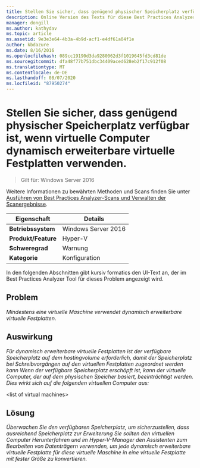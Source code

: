 ```yaml
---
title: Stellen Sie sicher, dass genügend physischer Speicherplatz verfügbar ist, wenn virtuelle Computer dynamisch erweiterbare virtuelle Festplatten verwenden.
description: Online Version des Texts für diese Best Practices Analyzer Regel.
manager: dongill
ms.author: kathydav
ms.topic: article
ms.assetid: 9e3e3e64-4b3a-4b9d-acf1-e4df61a04f1e
author: kbdazure
ms.date: 8/16/2016
ms.openlocfilehash: 089cc19190d3da9280062d3f1019645fd3cd81de
ms.sourcegitcommit: dfa48f77b751dbc34409aced628eb2f17c912f08
ms.translationtype: MT
ms.contentlocale: de-DE
ms.lasthandoff: 08/07/2020
ms.locfileid: "87950274"
---
```

# <a name="ensure-sufficient-physical-disk-space-is-available-when-virtual-machines-use-dynamically-expanding-virtual-hard-disks"></a>Stellen Sie sicher, dass genügend physischer Speicherplatz verfügbar ist, wenn virtuelle Computer dynamisch erweiterbare virtuelle Festplatten verwenden.

>Gilt für: Windows Server 2016

Weitere Informationen zu bewährten Methoden und Scans finden Sie unter [Ausführen von Best Practices Analyzer-Scans und Verwalten der Scanergebnisse](https://go.microsoft.com/fwlink/p/?LinkID=223177).

|Eigenschaft|Details|
|-|-|
|**Betriebssystem**|Windows Server 2016|
|**Produkt/Feature**|Hyper-V|
|**Schweregrad**|Warnung|
|**Kategorie**|Konfiguration|

In den folgenden Abschnitten gibt kursiv formatics den UI-Text an, der im Best Practices Analyzer Tool für dieses Problem angezeigt wird.

## <a name="issue"></a>Problem
*Mindestens eine virtuelle Maschine verwendet dynamisch erweiterbare virtuelle Festplatten.*

## <a name="impact"></a>Auswirkung
*Für dynamisch erweiterbare virtuelle Festplatten ist der verfügbare Speicherplatz auf dem hostingvolume erforderlich, damit der Speicherplatz bei Schreibvorgängen auf den virtuellen Festplatten zugeordnet werden kann Wenn der verfügbare Speicherplatz erschöpft ist, kann der virtuelle Computer, der auf dem physischen Speicher basiert, beeinträchtigt werden. Dies wirkt sich auf die folgenden virtuellen Computer aus:*

\<list of virtual machines>

## <a name="resolution"></a>Lösung
*Überwachen Sie den verfügbaren Speicherplatz, um sicherzustellen, dass ausreichend Speicherplatz zur Erweiterung Sie sollten den virtuellen Computer Herunterfahren und im Hyper-V-Manager den Assistenten zum Bearbeiten von Datenträgern verwenden, um jede dynamisch erweiterbare virtuelle Festplatte für diese virtuelle Maschine in eine virtuelle Festplatte mit fester Größe zu konvertieren.*



